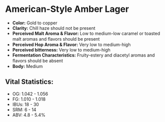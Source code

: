 # American-Style Amber Lager

- **Color:** Gold to copper
- **Clarity:** Chill haze should not be present
- **Perceived Malt Aroma & Flavor:** Low to medium-low caramel or toasted malt aromas and ﬂavors should be present
- **Perceived Hop Aroma & Flavor:** Very low to medium-high
- **Perceived bitterness:** Very low to medium-high
- **Fermentation Characteristics:** Fruity-estery and diacetyl aromas and ﬂavors should be absent
- **Body:** Medium

## Vital Statistics:

- OG: 1.042 - 1.056
- FG: 1.010 - 1.018
- IBUs: 18 - 30
- SRM: 6 - 14
- ABV: 4.8 - 5.4%
